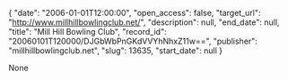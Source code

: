 {
  "date": "2006-01-01T12:00:00", 
  "open_access": false, 
  "target_url": "http://www.millhillbowlingclub.net/", 
  "description": null, 
  "end_date": null, 
  "title": "Mill Hill Bowling Club", 
  "record_id": "20060101T120000/DJGbWbPnGKdVVYhNhxZ11w==", 
  "publisher": "millhillbowlingclub.net", 
  "slug": 13635, 
  "start_date": null
}

None